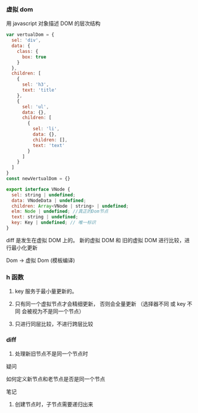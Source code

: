 ### 虚拟 dom

用 javascript 对象描述 DOM 的层次结构

```js
var vertualDom = {
  sel: 'div',
  data: {
    class: {
      box: true
    }
  },
  children: [
    {
      sel: 'h3',
      text: 'title'
    },
    {
      sel: 'ul',
      data: {},
      children: [
        {
          sel: 'li',
          data: {},
          children: [],
          text: 'text'
        }
      ]
    }
  ]
}
const newVertualDom = {}

export interface VNode {
  sel: string | undefined;
  data: VNodeData | undefined;
  children: Array<VNode | string> | undefined;
  elm: Node | undefined; //真正的Dom节点
  text: string | undefined;
  key: Key | undefined; // 唯一标识
}
```

diff 是发生在虚拟 DOM 上的。
新的虚拟 DOM 和 旧的虚拟 DOM 进行比较，进行最小化更新

Dom -> 虚拟 Dom (模板编译)

### h 函数

1. key 服务于最小量更新的。

2. 只有同一个虚拟节点才会精细更新， 否则会全量更新
   （选择器不同 或 key 不同 会被视为不是同一个节点）

3. 只进行同层比较，不进行跨层比较

### diff

1. 处理新旧节点不是同一个节点时

疑问

如何定义新节点和老节点是否是同一个节点

笔记

1. 创建节点时，子节点需要递归出来
